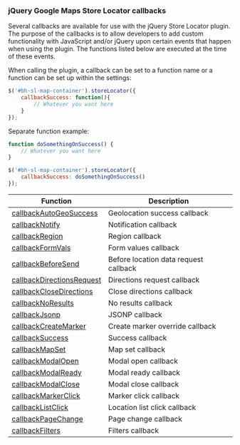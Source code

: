 ### jQuery Google Maps Store Locator callbacks

Several callbacks are available for use with the jQuery Store Locator plugin. The purpose of the callbacks is to allow 
developers to add custom functionality with JavaScript and/or jQuery upon certain events that happen when using the 
plugin. The functions listed below are executed at the time of these events.

When calling the plugin, a callback can be set to a function name or a function can be set up within the settings:

```javascript
$('#bh-sl-map-container').storeLocator({
	callbackSuccess: function(){
		// Whatever you want here
	}
});
```

Separate function example:

```javascript
function doSomethingOnSuccess() {
	// Whatever you want here
}

$('#bh-sl-map-container').storeLocator({
	callbackSuccess: doSomethingOnSuccess()
});
```


| Function | Description |
|---|---|
| [callbackAutoGeoSuccess](callbacks/callback-autogeosuccess.md) | Geolocation success callback |
| [callbackNotify](callbacks/callback-notification.md) | Notification callback |
| [callbackRegion](callbacks/callback-region.md) | Region callback |
| [callbackFormVals](callbacks/callback-formvals.md) | Form values callback |
| [callbackBeforeSend](callbacks/callback-beforesend.md) | Before location data request callback |
| [callbackDirectionsRequest](callbacks/callback-directionsrequest.md) | Directions request callback |
| [callbackCloseDirections](callbacks/callback-closedirections.md) | Close directions callback |
| [callbackNoResults](callbacks/callback-noresults.md) | No results callback |
| [callbackJsonp](callbacks/callback-jsonp.md) | JSONP callback |
| [callbackCreateMarker](callbacks/callback-createmarker.md) | Create marker override callback |
| [callbackSuccess](callbacks/callback-success.md) | Success callback |
| [callbackMapSet](callbacks/callback-mapset.md) | Map set callback |
| [callbackModalOpen](callbacks/callback-modalopen.md) | Modal open callback |
| [callbackModalReady](callbacks/callback-modalready.md) | Modal ready callback |
| [callbackModalClose](callbacks/callback-modalclose.md) | Modal close callback |
| [callbackMarkerClick](callbacks/callback-markerclick.md) | Marker click callback |
| [callbackListClick](callbacks/callback-listclick.md) | Location list click callback |
| [callbackPageChange](callbacks/callback-pagechange.md) | Page change callback |
| [callbackFilters](callbacks/callback-filters.md) | Filters callback |
